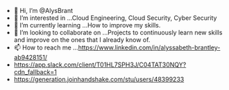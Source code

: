 - 👋 Hi, I’m @AlysBrant
- 👀 I’m interested in ...Cloud Engineering, Cloud Security, Cyber Security
- 🌱 I’m currently learning ...How to improve my skills.
- 💞️ I’m looking to collaborate on ...Projects to continuously learn new skills and improve on the ones that I already know of.
- 📫 How to reach me ...https://www.linkedin.com/in/alyssabeth-brantley-ab9428151/
- https://app.slack.com/client/T01HL7SPH3J/C04TAT30NQY?cdn_fallback=1
- https://generation.joinhandshake.com/stu/users/48399233

<!---
AlysBrant/AlysBrant is a ✨ special ✨ repository because its `README.md` (this file) appears on your GitHub profile.
You can click the Preview link to take a look at your changes.
--->
